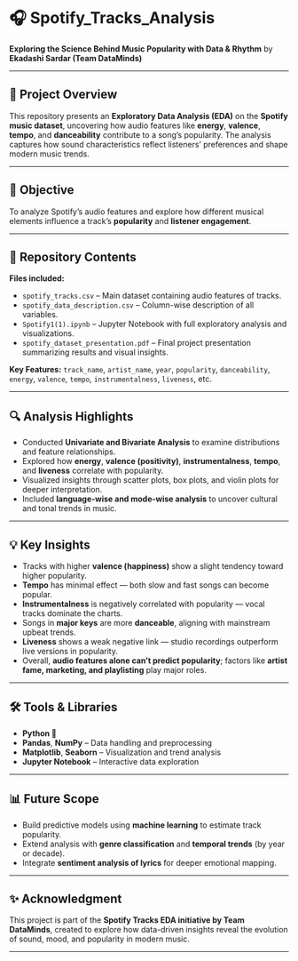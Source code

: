# 🎧 Spotify_Tracks_Analysis

**Exploring the Science Behind Music Popularity with Data & Rhythm**
by **Ekadashi Sardar (Team DataMinds)**

---

## 🧭 Project Overview

This repository presents an **Exploratory Data Analysis (EDA)** on the **Spotify music dataset**, uncovering how audio features like **energy**, **valence**, **tempo**, and **danceability** contribute to a song’s popularity.
The analysis captures how sound characteristics reflect listeners’ preferences and shape modern music trends.

---

## 🎯 Objective

To analyze Spotify’s audio features and explore how different musical elements influence a track’s **popularity** and **listener engagement**.

---

## 📂 Repository Contents

**Files included:**

* `spotify_tracks.csv` – Main dataset containing audio features of tracks.
* `spotify_data_description.csv` – Column-wise description of all variables.
* `Spotify1(1).ipynb` – Jupyter Notebook with full exploratory analysis and visualizations.
* `spotify_dataset_presentation.pdf` – Final project presentation summarizing results and visual insights.

**Key Features:**
`track_name`, `artist_name`, `year`, `popularity`, `danceability`, `energy`, `valence`, `tempo`, `instrumentalness`, `liveness`, etc.

---

## 🔍 Analysis Highlights

* Conducted **Univariate and Bivariate Analysis** to examine distributions and feature relationships.
* Explored how **energy**, **valence (positivity)**, **instrumentalness**, **tempo**, and **liveness** correlate with popularity.
* Visualized insights through scatter plots, box plots, and violin plots for deeper interpretation.
* Included **language-wise and mode-wise analysis** to uncover cultural and tonal trends in music.

---

## 💡 Key Insights

* Tracks with higher **valence (happiness)** show a slight tendency toward higher popularity.
* **Tempo** has minimal effect — both slow and fast songs can become popular.
* **Instrumentalness** is negatively correlated with popularity — vocal tracks dominate the charts.
* Songs in **major keys** are more **danceable**, aligning with mainstream upbeat trends.
* **Liveness** shows a weak negative link — studio recordings outperform live versions in popularity.
* Overall, **audio features alone can’t predict popularity**; factors like **artist fame, marketing, and playlisting** play major roles.

---

## 🛠️ Tools & Libraries

* **Python 🐍**
* **Pandas**, **NumPy** – Data handling and preprocessing
* **Matplotlib**, **Seaborn** – Visualization and trend analysis
* **Jupyter Notebook** – Interactive data exploration

---

## 📊 Future Scope

* Build predictive models using **machine learning** to estimate track popularity.
* Extend analysis with **genre classification** and **temporal trends** (by year or decade).
* Integrate **sentiment analysis of lyrics** for deeper emotional mapping.

---

## ✨ Acknowledgment

This project is part of the **Spotify Tracks EDA initiative by Team DataMinds**, created to explore how data-driven insights reveal the evolution of sound, mood, and popularity in modern music.

---
